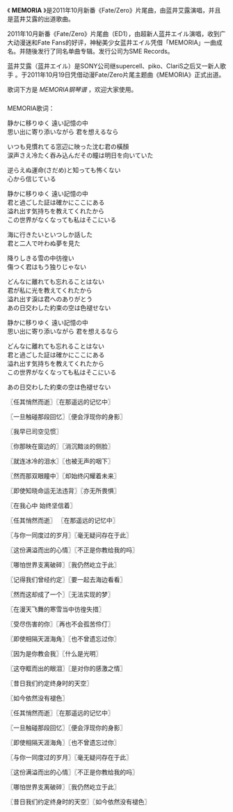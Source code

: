 

《 **MEMORIA** 》是2011年10月新番《Fate/Zero》片尾曲，由蓝井艾露演唱，并且是蓝井艾露的出道歌曲。

2011年10月新番《Fate/Zero》片尾曲（ED1），由超新人蓝井エイル演唱，收到广大动漫迷和Fate
Fans的好评，神秘美少女蓝井エイル凭借「MEMORIA」一曲成名。并随後发行了同名单曲专辑。发行公司为SME Records。

蓝井艾露（蓝井エイル）是SONY公司继supercell、piko、ClariS之后又一新人歌手
。于2011年10月19日凭借动漫Fate/Zero片尾主题曲《MEMORIA》正式出道。

歌词下方是 _MEMORIA钢琴谱_ ，欢迎大家使用。

###  
MEMORIA歌词：

静かに移りゆく 遠い記憶の中  
思い出に寄り添いながら 君を想えるなら

いつも見慣れてる窓辺に映った沈む君の橫顏  
涙声さえ冷たく吞み込んだその瞳は明日を向いていた

逆らえぬ運命(さだめ)と知っても怖くない  
心から信じている

静かに移りゆく 遠い記憶の中  
君と過ごした証は確かにここにある  
溢れ出す気持ちを教えてくれたから  
この世界がなくなっても私はそこにいる

海に行きたいといつしか話した  
君と二人で叶わぬ夢を見た

降りしきる雪の中彷徨い  
傷つく君はもう独りじゃない

どんなに離れても忘れることはない  
君が私に光を教えてくれたから  
溢れ出す淚は君へのありがとう  
あの日交わした約束の空は色褪せない

静かに移りゆく 遠い記憶の中  
思い出に寄り添いながら 君を想えるなら

どんなに離れても忘れることはない  
君と過ごした証は確かにここにある  
溢れ出す気持ちを教えてくれたから  
この世界がなくなっても私はそこにいる

あの日交わした約束の空は色褪せない  
  
〖任其悄然而逝〗〖在那遥远的记忆中〗

〖一旦触碰那段回忆〗〖便会浮现你的身影〗

〖我早已司空见惯〗

〖你那映在窗边的〗〖消沉黯淡的侧脸〗

〖就连冰冷的泪水〗〖也被无声的咽下〗

〖然而那双眼瞳中〗〖却始终闪耀着未来〗

〖即使知晓命运无法违背〗〖亦无所畏惧〗

〖在我心中 始终坚信着〗

〖任其悄然而逝〗 〖在那遥远的记忆中〗

〖与你一同度过的岁月〗〖毫无疑问存在于此〗

〖这份满溢而出的心情〗〖不正是你教给我的吗〗

〖哪怕世界支离破碎〗〖我仍然屹立于此〗

〖记得我们曾经约定〗〖要一起去海边看看〗

〖然而这却成了一个〗〖无法实现的梦〗

〖在漫天飞舞的寒雪当中彷徨失措〗

〖受尽伤害的你〗〖再也不会孤苦伶仃〗

〖即使相隔天涯海角〗〖也不曾遗忘过你〗

〖因为是你教会我〗〖什么是光明〗

〖这夺眶而出的眼泪〗〖是对你的感激之情〗

〖昔日我们约定终身时的天空〗

〖如今依然没有褪色〗

〖任其悄然而逝〗〖在那遥远的记忆中〗

〖一旦触碰那段回忆〗〖便会浮现你的身影〗

〖即使相隔天涯海角〗〖也不曾遗忘过你〗

〖与你一同度过的岁月〗〖毫无疑问存在于此〗

〖这份满溢而出的心情〗〖不正是你教给我的吗〗

〖哪怕世界支离破碎〗〖我仍然屹立于此〗

〖昔日我们约定终身时的天空〗〖如今依然没有褪色〗

